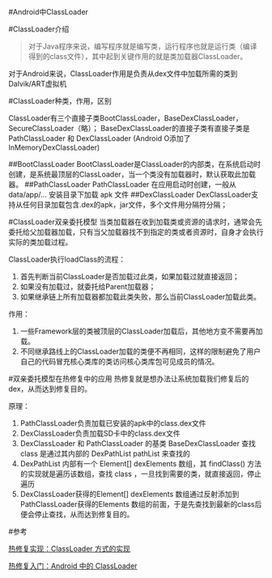 #Android中ClassLoader

#ClassLoader介绍
> 对于Java程序来说，编写程序就是编写类，运行程序也就是运行类（编译得到的class文件），其中起到关键作用的就是类加载器ClassLoader。

对于Android来说，ClassLoader作用是负责从dex文件中加载所需的类到Dalvik/ART虚拟机

#ClassLoader种类，作用，区别


ClassLoader有三个直接子类BootClassLoader，BaseDexClassLoader，SecureClassLoader（略）；
BaseDexClassLoader的直接子类有直接子类是 PathClassLoader 和 DexClassLoader (Android O添加了 InMemoryDexClassLoader)

##BootClassLoader
BootClassLoader是ClassLoader的内部类，在系统启动时创建，是系统最顶层的ClassLoader，当一个类没有加载器时，默认获取此加载器。
##PathClassLoader
PathClassLoader 在应用启动时创建，一般从 data/app/… 安装目录下加载 apk 文件
##DexClassLoader
DexClassLoader支持从任何目录加载包含.dex的apk，jar文件，多个文件用分隔符分隔；



#ClassLoader双亲委托模型
当类加载器在收到加载类或资源的请求时，通常会先委托给父加载器加载，只有当父加载器找不到指定的类或者资源时，自身才会执行实际的类加载过程。


ClassLoader执行loadClass的流程：

1. 首先判断当前ClassLoader是否加载过此类，如果加载过就直接返回；
2. 如果没有加载过，就委托给Parent加载器；
3. 如果继承链上所有加载器都加载此类失败，那么当前ClassLoader加载此类。

作用：

1. 一些Framework层的类被顶层的ClassLoader加载后，其他地方变不需要再加载。
2. 不同继承路线上的ClassLoader加载的类便不再相同，这样的限制避免了用户自己的代码冒充核心类库的类访问核心类库包可见成员的情况。

#双亲委托模型在热修复中的应用
热修复就是想办法让系统加载我们修复后的dex，从而达到修复目的。

原理：

1. PathClassLoader负责加载已安装的apk中的class.dex文件
2. DexClassLoader负责加载SD卡中的class.dex文件
3. DexClassLoader 和 PathClassLoader 的基类 BaseDexClassLoader 查找 class 是通过其内部的 DexPathList pathList 来查找的
4. DexPathList 内部有一个 Element[] dexElements 数组，其 findClass() 方法的实现就是遍历该数组，查找 class ，一旦找到需要的类，就直接返回，停止遍历
5. DexClassLoader获得的Element[] dexElements 数组通过反射添加到PathClassLoader获得的Elements 数组的前面，于是先查找到最新的class后便会停止查找，从而达到修复目的。


#参考

[热修复实现：ClassLoader 方式的实现](https://jaeger.itscoder.com/android/2016/09/20/nuva-source-code-analysis)

[热修复入门：Android 中的 ClassLoader](https://jaeger.itscoder.com/android/2016/08/27/android-classloader.html)